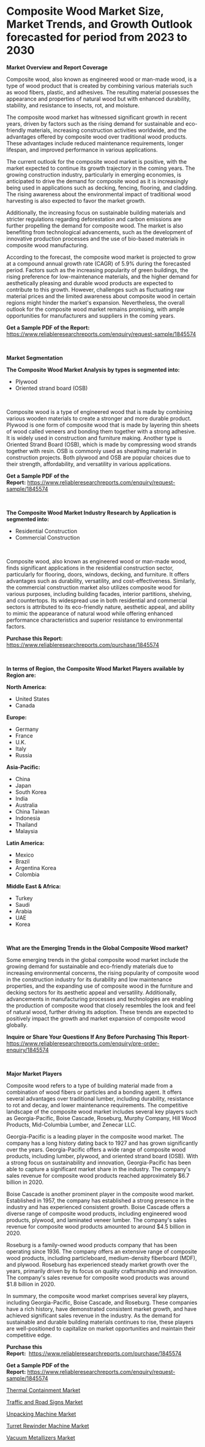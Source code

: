 <p><h1>Composite Wood Market Size, Market Trends, and Growth Outlook forecasted for period from 2023 to 2030</h1></p><p><strong>Market Overview and Report Coverage</strong></p>
<p><p>Composite wood, also known as engineered wood or man-made wood, is a type of wood product that is created by combining various materials such as wood fibers, plastic, and adhesives. The resulting material possesses the appearance and properties of natural wood but with enhanced durability, stability, and resistance to insects, rot, and moisture.</p><p>The composite wood market has witnessed significant growth in recent years, driven by factors such as the rising demand for sustainable and eco-friendly materials, increasing construction activities worldwide, and the advantages offered by composite wood over traditional wood products. These advantages include reduced maintenance requirements, longer lifespan, and improved performance in various applications.</p><p>The current outlook for the composite wood market is positive, with the market expected to continue its growth trajectory in the coming years. The growing construction industry, particularly in emerging economies, is anticipated to drive the demand for composite wood as it is increasingly being used in applications such as decking, fencing, flooring, and cladding. The rising awareness about the environmental impact of traditional wood harvesting is also expected to favor the market growth.</p><p>Additionally, the increasing focus on sustainable building materials and stricter regulations regarding deforestation and carbon emissions are further propelling the demand for composite wood. The market is also benefiting from technological advancements, such as the development of innovative production processes and the use of bio-based materials in composite wood manufacturing.</p><p>According to the forecast, the composite wood market is projected to grow at a compound annual growth rate (CAGR) of 5.9% during the forecasted period. Factors such as the increasing popularity of green buildings, the rising preference for low-maintenance materials, and the higher demand for aesthetically pleasing and durable wood products are expected to contribute to this growth. However, challenges such as fluctuating raw material prices and the limited awareness about composite wood in certain regions might hinder the market's expansion. Nevertheless, the overall outlook for the composite wood market remains promising, with ample opportunities for manufacturers and suppliers in the coming years.</p></p>
<p><strong>Get a Sample PDF of the Report:</strong> <a href="https://www.reliableresearchreports.com/enquiry/request-sample/1845574">https://www.reliableresearchreports.com/enquiry/request-sample/1845574</a></p>
<p>&nbsp;</p>
<p><strong>Market Segmentation</strong></p>
<p><strong>The Composite Wood Market Analysis by types is segmented into:</strong></p>
<p><ul><li>Plywood</li><li>Oriented strand board (OSB)</li></ul></p>
<p>&nbsp;</p>
<p><p>Composite wood is a type of engineered wood that is made by combining various wooden materials to create a stronger and more durable product. Plywood is one form of composite wood that is made by layering thin sheets of wood called veneers and bonding them together with a strong adhesive. It is widely used in construction and furniture making. Another type is Oriented Strand Board (OSB), which is made by compressing wood strands together with resin. OSB is commonly used as sheathing material in construction projects. Both plywood and OSB are popular choices due to their strength, affordability, and versatility in various applications.</p></p>
<p><strong>Get a Sample PDF of the Report:</strong>&nbsp;<a href="https://www.reliableresearchreports.com/enquiry/request-sample/1845574">https://www.reliableresearchreports.com/enquiry/request-sample/1845574</a></p>
<p>&nbsp;</p>
<p><strong>The Composite Wood Market Industry Research by Application is segmented into:</strong></p>
<p><ul><li>Residential Construction</li><li>Commercial Construction</li></ul></p>
<p>&nbsp;</p>
<p><p>Composite wood, also known as engineered wood or man-made wood, finds significant applications in the residential construction sector, particularly for flooring, doors, windows, decking, and furniture. It offers advantages such as durability, versatility, and cost-effectiveness. Similarly, the commercial construction market also utilizes composite wood for various purposes, including building facades, interior partitions, shelving, and countertops. Its widespread use in both residential and commercial sectors is attributed to its eco-friendly nature, aesthetic appeal, and ability to mimic the appearance of natural wood while offering enhanced performance characteristics and superior resistance to environmental factors.</p></p>
<p><strong>Purchase this Report:</strong>&nbsp; <a href="https://www.reliableresearchreports.com/purchase/1845574">https://www.reliableresearchreports.com/purchase/1845574</a></p>
<p>&nbsp;</p>
<p><strong>In terms of Region, the Composite Wood Market Players available by Region are:</strong></p>
<p>
    <p> <strong> North America: </strong>
        <ul>
            <li>United States</li>
            <li>Canada</li>
        </ul>
        </p> 
    <p> <strong> Europe: </strong>
        <ul>
            <li>Germany</li>
            <li>France</li>
            <li>U.K.</li>
            <li>Italy</li>
            <li>Russia</li>
        </ul>
        </p> 
    <p> <strong> Asia-Pacific: </strong>
        <ul>
            <li>China</li>
            <li>Japan</li>
            <li>South Korea</li>
            <li>India</li>
            <li>Australia</li>
            <li>China Taiwan</li>
            <li>Indonesia</li>
            <li>Thailand</li>
            <li>Malaysia</li>
        </ul>
        </p> 
    <p> <strong> Latin America: </strong>
        <ul>
            <li>Mexico</li>
            <li>Brazil</li>
            <li>Argentina Korea</li>
            <li>Colombia</li>
        </ul>
        </p> 
    <p> <strong> Middle East & Africa: </strong>
        <ul>
            <li>Turkey</li>
            <li>Saudi</li>
            <li>Arabia</li>
            <li>UAE</li>
            <li>Korea</li>
        </ul>
    </p>
    </p>
<p>&nbsp;</p>
<p><strong>What are the Emerging Trends in the Global Composite Wood market?</strong></p>
<p><p>Some emerging trends in the global composite wood market include the growing demand for sustainable and eco-friendly materials due to increasing environmental concerns, the rising popularity of composite wood in the construction industry for its durability and low maintenance properties, and the expanding use of composite wood in the furniture and decking sectors for its aesthetic appeal and versatility. Additionally, advancements in manufacturing processes and technologies are enabling the production of composite wood that closely resembles the look and feel of natural wood, further driving its adoption. These trends are expected to positively impact the growth and market expansion of composite wood globally.</p></p>
<p><strong>Inquire or Share Your Questions If Any Before Purchasing This Report</strong>- <a href="https://www.reliableresearchreports.com/enquiry/pre-order-enquiry/1845574">https://www.reliableresearchreports.com/enquiry/pre-order-enquiry/1845574</a></p>
<p>&nbsp;</p>
<p><strong>Major Market Players</strong></p>
<p><p>Composite wood refers to a type of building material made from a combination of wood fibers or particles and a bonding agent. It offers several advantages over traditional lumber, including durability, resistance to rot and decay, and lower maintenance requirements. The competitive landscape of the composite wood market includes several key players such as Georgia-Pacific, Boise Cascade, Roseburg, Murphy Company, Hill Wood Products, Mid-Columbia Lumber, and Zenecar LLC.</p><p>Georgia-Pacific is a leading player in the composite wood market. The company has a long history dating back to 1927 and has grown significantly over the years. Georgia-Pacific offers a wide range of composite wood products, including lumber, plywood, and oriented strand board (OSB). With a strong focus on sustainability and innovation, Georgia-Pacific has been able to capture a significant market share in the industry. The company's sales revenue for composite wood products reached approximately $6.7 billion in 2020.</p><p>Boise Cascade is another prominent player in the composite wood market. Established in 1957, the company has established a strong presence in the industry and has experienced consistent growth. Boise Cascade offers a diverse range of composite wood products, including engineered wood products, plywood, and laminated veneer lumber. The company's sales revenue for composite wood products amounted to around $4.5 billion in 2020.</p><p>Roseburg is a family-owned wood products company that has been operating since 1936. The company offers an extensive range of composite wood products, including particleboard, medium-density fiberboard (MDF), and plywood. Roseburg has experienced steady market growth over the years, primarily driven by its focus on quality craftsmanship and innovation. The company's sales revenue for composite wood products was around $1.8 billion in 2020.</p><p>In summary, the composite wood market comprises several key players, including Georgia-Pacific, Boise Cascade, and Roseburg. These companies have a rich history, have demonstrated consistent market growth, and have achieved significant sales revenue in the industry. As the demand for sustainable and durable building materials continues to rise, these players are well-positioned to capitalize on market opportunities and maintain their competitive edge.</p></p>
<p><strong>Purchase this Report:</strong>&nbsp;&nbsp;<a href="https://www.reliableresearchreports.com/purchase/1845574">https://www.reliableresearchreports.com/purchase/1845574</a></p>
<p></p>
<p><strong>Get a Sample PDF of the Report:</strong>&nbsp;<a href="https://www.reliableresearchreports.com/enquiry/request-sample/1845574">https://www.reliableresearchreports.com/enquiry/request-sample/1845574</a></p>
<p><p><a href="https://medium.com/@maxinefeest1904/thermal-containment-market-the-key-to-successful-business-strategy-forecast-till-2030-16028da9514c">Thermal Containment Market</a></p><p><a href="https://medium.com/@elenaglover2023/traffic-and-road-signs-market-exploring-market-share-market-trends-and-future-growth-c83cc6c789c0">Traffic and Road Signs Market</a></p><p><a href="https://medium.com/@justicelang2023/unpacking-machine-market-competitive-analysis-market-trends-and-forecast-to-2030-8c6ec766bbc2">Unpacking Machine Market</a></p><p><a href="https://medium.com/@lincolnfeil/turret-rewinder-machine-nbsp-market-focuses-on-market-share-size-and-projected-forecast-till-2030-f74a5247a67d">Turret Rewinder Machine Market</a></p><p><a href="https://medium.com/@amaliarobel/vacuum-metallizers-market-furnishes-information-on-market-share-market-trends-and-market-growth-011824068341">Vacuum Metallizers Market</a></p></p>